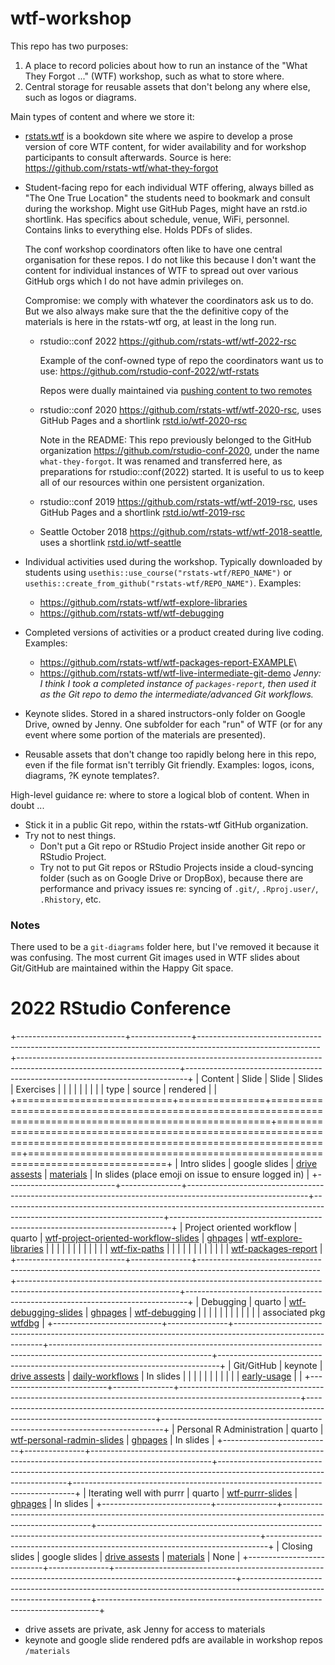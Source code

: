 # wtf-workshop

This repo has two purposes:

1.  A place to record policies about how to run an instance of the "What They Forgot ..." (WTF) workshop, such as what to store where.
2.  Central storage for reusable assets that don't belong any where else, such as logos or diagrams.

Main types of content and where we store it:

-   [rstats.wtf](https://rstats.wtf) is a bookdown site where we aspire to develop a prose version of core WTF content, for wider availability and for workshop participants to consult afterwards.
    Source is here: <https://github.com/rstats-wtf/what-they-forgot>

-   Student-facing repo for each individual WTF offering, always billed as "The One True Location" the students need to bookmark and consult during the workshop.
    Might use GitHub Pages, might have an rstd.io shortlink.
    Has specifics about schedule, venue, WiFi, personnel.
    Contains links to everything else.
    Holds PDFs of slides.

    The conf workshop coordinators often like to have one central organisation for these repos.
    I do not like this because I don't want the content for individual instances of WTF to spread out over various GitHub orgs which I do not have admin privileges on.

    Compromise: we comply with whatever the coordinators ask us to do.
    But we also always make sure that the the definitive copy of the materials is here in the rstats-wtf org, at least in the long run.

    -   rstudio::conf 2022 <https://github.com/rstats-wtf/wtf-2022-rsc>

        Example of the conf-owned type of repo the coordinators want us to use: <https://github.com/rstudio-conf-2022/wtf-rstats>

        Repos were dually maintained via [pushing content to two remotes](https://stackoverflow.com/questions/14290113/git-pushing-code-to-two-remotes/14290145#14290145)

    -   rstudio::conf 2020 <https://github.com/rstats-wtf/wtf-2020-rsc>, uses GitHub Pages and a shortlink [rstd.io/wtf-2020-rsc](https://rstd.io/wtf-2020-rsc)

        Note in the README: This repo previously belonged to the GitHub organization <https://github.com/rstudio-conf-2020>, under the name `what-they-forgot`.
        It was renamed and transferred here, as preparations for rstudio::conf(2022) started.
        It is useful to us to keep all of our resources within one persistent organization.

    -   rstudio::conf 2019 <https://github.com/rstats-wtf/wtf-2019-rsc>, uses GitHub Pages and a shortlink [rstd.io/wtf-2019-rsc](https://rstd.io/wtf-2019-rsc)

    -   Seattle October 2018 <https://github.com/rstats-wtf/wtf-2018-seattle>, uses a shortlink [rstd.io/wtf-seattle](https://rstd.io/wtf-seattle)

-   Individual activities used during the workshop.
    Typically downloaded by students using `usethis::use_course("rstats-wtf/REPO_NAME")` or `usethis::create_from_github("rstats-wtf/REPO_NAME")`.
    Examples:

    -   <https://github.com/rstats-wtf/wtf-explore-libraries>
    -   <https://github.com/rstats-wtf/wtf-debugging>

-   Completed versions of activities or a product created during live coding.
    Examples:

    -   <https://github.com/rstats-wtf/wtf-packages-report-EXAMPLE>\
    -   <https://github.com/rstats-wtf/wtf-live-intermediate-git-demo> *Jenny: I think I took a completed instance of `packages-report`, then used it as the Git repo to demo the intermediate/advanced Git workflows.*

-   Keynote slides.
    Stored in a shared instructors-only folder on Google Drive, owned by Jenny.
    One subfolder for each "run" of WTF (or for any event where some portion of the materials are presented).

-   Reusable assets that don't change too rapidly belong here in this repo, even if the file format isn't terribly Git friendly.
    Examples: logos, icons, diagrams, ?K
    eynote templates?.

High-level guidance re: where to store a logical blob of content.
When in doubt ...

-   Stick it in a public Git repo, within the rstats-wtf GitHub organization.
-   Try not to nest things.
    -   Don't put a Git repo or RStudio Project inside another Git repo or RStudio Project.
    -   Try not to put Git repos or RStudio Projects inside a cloud-syncing folder (such as on Google Drive or DropBox), because there are performance and privacy issues re: syncing of `.git/`, `.Rproj.user/`, `.Rhistory`, etc.

### Notes

There used to be a `git-diagrams` folder here, but I've removed it because it was confusing.
The most current Git images used in WTF slides about Git/GitHub are maintained within the Happy Git space.

# 2022 RStudio Conference

+---------------------------+---------------+------------------------------------------------------------------------------------------------------------+----------------------------------------------------------------------------------------------------------------------+------------------------------------------------------------------------------+
| Content                   | Slide         | Slide                                                                                                      | Slides                                                                                                               | Exercises                                                                    |
|                           |               |                                                                                                            |                                                                                                                      |                                                                              |
|                           | type          | source                                                                                                     | rendered                                                                                                             |                                                                              |
+===========================+===============+============================================================================================================+======================================================================================================================+==============================================================================+
| Intro slides              | google slides | [drive assests](https://drive.google.com/drive/u/0/folders/12shxFDi5SPjwS6vc8UVIJRJZOQoeViV9)              | [materials](https://github.com/rstats-wtf/wtf-2022-rsc/blob/main/materials/wtf-opening-2022.pdf)                     | In slides (place emoji on issue to ensure logged in)                         |
+---------------------------+---------------+------------------------------------------------------------------------------------------------------------+----------------------------------------------------------------------------------------------------------------------+------------------------------------------------------------------------------+
| Project oriented workflow | quarto        | [wtf-project-oriented-workflow-slides](https://github.com/rstats-wtf/wtf-project-oriented-workflow-slides) | [ghpages](https://rstats-wtf.github.io/wtf-project-oriented-workflow-slides/#/title-slide)                           | [wtf-explore-libraries](https://github.com/rstats-wtf/wtf-explore-libraries) |
|                           |               |                                                                                                            |                                                                                                                      |                                                                              |
|                           |               |                                                                                                            |                                                                                                                      | [wtf-fix-paths](https://github.com/rstats-wtf/wtf-fix-paths)                 |
|                           |               |                                                                                                            |                                                                                                                      |                                                                              |
|                           |               |                                                                                                            |                                                                                                                      | [wtf-packages-report](https://github.com/rstats-wtf/wtf-packages-report)     |
+---------------------------+---------------+------------------------------------------------------------------------------------------------------------+----------------------------------------------------------------------------------------------------------------------+------------------------------------------------------------------------------+
| Debugging                 | quarto        | [wtf-debugging-slides](https://github.com/rstats-wtf/wtf-debugging-slides)                                 | [ghpages](https://rstats-wtf.github.io/wtf-debugging-slides/#/title-slide)                                           | [wtf-debugging](https://github.com/rstats-wtf/wtf-debugging)                 |
|                           |               |                                                                                                            |                                                                                                                      |                                                                              |
|                           |               |                                                                                                            |                                                                                                                      | associated pkg [wtfdbg](https://github.com/rstats-wtf/wtfdbg)                |
+---------------------------+---------------+------------------------------------------------------------------------------------------------------------+----------------------------------------------------------------------------------------------------------------------+------------------------------------------------------------------------------+
| Git/GitHub                | keynote       | [drive assests](https://drive.google.com/drive/u/0/folders/12shxFDi5SPjwS6vc8UVIJRJZOQoeViV9)              | [daily-workflows](https://github.com/rstats-wtf/wtf-2022-rsc/blob/main/materials/git-and-github-daily-workflows.pdf) | In slides                                                                    |
|                           |               |                                                                                                            |                                                                                                                      |                                                                              |
|                           |               |                                                                                                            | [early-usage](https://github.com/rstats-wtf/wtf-2022-rsc/blob/main/materials/git-and-github-early-usage.pdf)         |                                                                              |
+---------------------------+---------------+------------------------------------------------------------------------------------------------------------+----------------------------------------------------------------------------------------------------------------------+------------------------------------------------------------------------------+
| Personal R Administration | quarto        | [wtf-personal-radmin-slides](https://github.com/rstats-wtf/wtf-personal-radmin-slides)                     | [ghpages](https://rstats-wtf.github.io/wtf-personal-radmin-slides/#/personal-r-administration)                       | In slides                                                                    |
+---------------------------+---------------+------------------------------------------------------------------------------------------------------------+----------------------------------------------------------------------------------------------------------------------+------------------------------------------------------------------------------+
| Iterating well with purrr | quarto        | [wtf-purrr-slides](https://github.com/rstats-wtf/wtf-purrr-slides)                                         | [ghpages](https://rstats-wtf.github.io/wtf-purrr-slides/#/title-slide)                                               | In slides                                                                    |
+---------------------------+---------------+------------------------------------------------------------------------------------------------------------+----------------------------------------------------------------------------------------------------------------------+------------------------------------------------------------------------------+
| Closing slides            | google slides | [drive assests](https://drive.google.com/drive/u/0/folders/12shxFDi5SPjwS6vc8UVIJRJZOQoeViV9)              | [materials](https://github.com/rstats-wtf/wtf-2022-rsc/blob/main/materials/wtf-closing-2022.pdf)                     | None                                                                         |
+---------------------------+---------------+------------------------------------------------------------------------------------------------------------+----------------------------------------------------------------------------------------------------------------------+------------------------------------------------------------------------------+

-   drive assets are private, ask Jenny for access to materials
-   keynote and google slide rendered pdfs are available in workshop repos `/materials`
